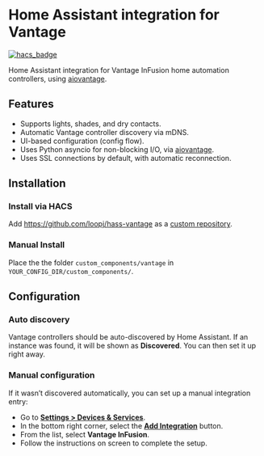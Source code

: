 # Home Assistant integration for Vantage

[![hacs_badge](https://img.shields.io/badge/HACS-Custom-41BDF5.svg?style=for-the-badge)](https://github.com/hacs/integration)

Home Assistant integration for Vantage InFusion home automation controllers, using [aiovantage](https://github.com/loopj/aiovantage).


## Features

- Supports lights, shades, and dry contacts.
- Automatic Vantage controller discovery via mDNS.
- UI-based configuration (config flow).
- Uses Python asyncio for non-blocking I/O, via [aiovantage](https://github.com/loopj/aiovantage).
- Uses SSL connections by default, with automatic reconnection.


## Installation

### Install via HACS

Add <https://github.com/loopj/hass-vantage> as a [custom repository](https://hacs.xyz/docs/faq/custom_repositories/).

### Manual Install

Place the the folder `custom_components/vantage` in `YOUR_CONFIG_DIR/custom_components/`.


## Configuration

### Auto discovery

Vantage controllers should be auto-discovered by Home Assistant. If an instance was found, it will be shown as **Discovered**. You can then set it up right away.

### Manual configuration

If it wasn’t discovered automatically, you can set up a manual integration entry:

- Go to [**Settings > Devices & Services**](https://my.home-assistant.io/redirect/integrations).
- In the bottom right corner, select the [**Add Integration**](https://my.home-assistant.io/redirect/config_flow_start?domain=vantage) button.
- From the list, select **Vantage InFusion**.
- Follow the instructions on screen to complete the setup.
